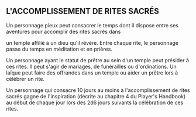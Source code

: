 ## L'ACCOMPLISSEMENT DE RITES SACRÉS


Un personnage pieux peut consacrer le temps dont il dispose
entre ses aventures pour accomplir des rites sacrés dans

un temple affilié à un dieu qu'il révère. Entre chaque rite, le
personnage passe du temps en méditation et en prières.

Un personnage ayant le statut de prêtre au sein d'un
temple peut présider à ces rites. Il peut s'agir de mariages, de
funérailles ou d'ordinations. Un laïque peut faire des offrandes
dans un temple ou aider un prêtre lors à célébrer un rite.

Un personnage qui consacre 10 jours au moins à
l'accomplissement de rites sacrés gagne de l'inspiration (décrite
au chapitre 4 du Player's Handbook) au début de chaque jour
lors des 2d6 jours suivants la célébration de ces rites.
